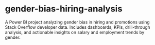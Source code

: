 # gender-bias-hiring-analysis
A Power BI project analyzing gender bias in hiring and promotions using Stack Overflow developer data. Includes dashboards, KPIs, drill-through analysis, and actionable insights on salary and employment trends by gender.
